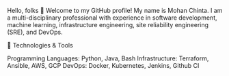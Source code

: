 Hello, folks 👋
Welcome to my GitHub profile!
My name is Mohan Chinta. I am a multi-disciplinary professional with experience in software development, machine learning, infrastructure engineering, site reliability engineering (SRE), and DevOps.


🔧 Technologies & Tools
             
Programming Languages: Python, Java, Bash
Infrastructure: Terraform, Ansible, AWS, GCP
DevOps: Docker, Kubernetes, Jenkins, Github CI
